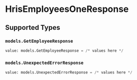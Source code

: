 # HrisEmployeesOneResponse


## Supported Types

### `models.GetEmployeeResponse`

```python
value: models.GetEmployeeResponse = /* values here */
```

### `models.UnexpectedErrorResponse`

```python
value: models.UnexpectedErrorResponse = /* values here */
```

